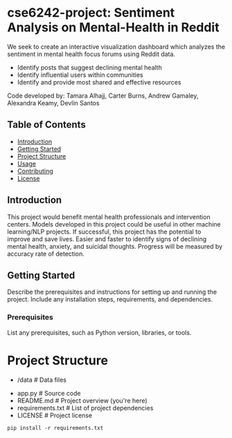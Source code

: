 # cse6242-project: Sentiment Analysis on Mental-Health in Reddit

We seek to create an interactive visualization dashboard which analyzes the sentiment in mental health focus forums using Reddit data. 
- Identify posts that suggest declining mental health
- Identify influential users within communities
- Identify and provide most shared and effective resources


Code developed by: Tamara Alhajj, Carter Burns, Andrew Gamaley, Alexandra Keamy, Devlin Santos

## Table of Contents
- [Introduction](#introduction)
- [Getting Started](#getting-started)
- [Project Structure](#project-structure)
- [Usage](#usage)
- [Contributing](#contributing)
- [License](#license)

## Introduction

This project would benefit mental health professionals and intervention centers. Models developed in this project could be useful in other machine learning/NLP projects. If successful, this project has the potential to improve and save lives. Easier and faster to identify signs of declining mental health, anxiety, and suicidal thoughts. Progress will be measured by accuracy rate of detection.

## Getting Started
Describe the prerequisites and instructions for setting up and running the project. Include any installation steps, requirements, and dependencies.

### Prerequisites
List any prerequisites, such as Python version, libraries, or tools.

# Project Structure

- /data             # Data files
<!-- - /notebooks        # Jupyter notebooks
- /src              # Source code
  - /analysis       # Sentiment analysis scripts
  - /visualization  # Visualization scripts
- /docs             # Documentation files
- /results          # Output files -->
- app.py            # Source code
- README.md         # Project overview (you're here)
- requirements.txt  # List of project dependencies
- LICENSE           # Project license



```shell
pip install -r requirements.txt
```
